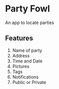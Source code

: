 # Party Fowl

An app to locate parties

## Features

1. Name of party
2. Address
3. Time and Date
4. Pictures
5. Tags
6. Notifications
7. Public or Private
